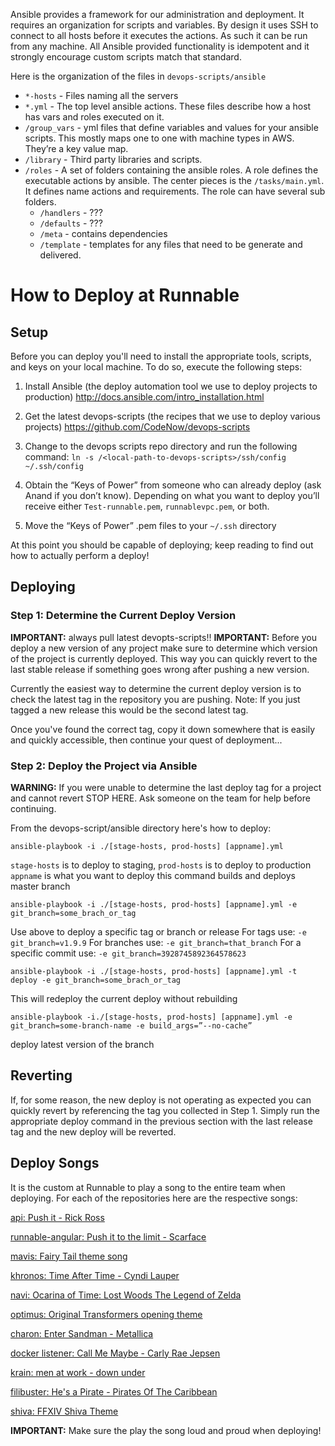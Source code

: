 
Ansible provides a framework for our administration and deployment. It requires an organization for scripts and variables.  By design it uses SSH to connect to all hosts before it executes the actions. As such it can be run from any machine. All Ansible provided functionality is idempotent and it strongly encourage custom scripts match that standard.

Here is the organization of the files in `devops-scripts/ansible`

* `*-hosts` - Files naming all the servers
* `*.yml` - The top level ansible actions.  These files describe how a host has vars and roles executed on it.
* `/group_vars` - yml files that define variables and values for your ansible scripts. This mostly maps one to one with machine types in AWS. They’re a key value map.
* `/library` - Third party libraries and scripts.
* `/roles` - A set of folders containing the ansible roles. A role defines the executable actions by ansible.  The center pieces is the `/tasks/main.yml`. It defines name actions and requirements.
The role can have several sub folders.
  * `/handlers` - ???
  * `/defaults` - ???
  * `/meta` - contains dependencies
  * `/template` - templates for any files that need to be generate and delivered.

# How to Deploy at Runnable
## Setup

Before you can deploy you'll need to install the appropriate tools, scripts, and keys on your local machine.
To do so, execute the following steps:

1. Install Ansible (the deploy automation tool we use to deploy projects to production)
http://docs.ansible.com/intro_installation.html

2. Get the latest devops-scripts (the recipes that we use to deploy various projects)
https://github.com/CodeNow/devops-scripts

3. Change to the devops scripts repo directory and run the following command:
`ln -s /<local-path-to-devops-scripts>/ssh/config ~/.ssh/config`

4. Obtain the “Keys of Power” from someone who can already deploy (ask Anand if you don’t know). Depending on what you want to deploy you’ll receive either `Test-runnable.pem`, `runnablevpc.pem`, or both.

5. Move the “Keys of Power” .pem  files to your `~/.ssh` directory

At this point you should be capable of deploying;
keep reading to find out how to actually perform a deploy!

## Deploying

### Step 1: Determine the Current Deploy Version
**IMPORTANT:** always pull latest devopts-scripts!!
**IMPORTANT:** Before you deploy a new version of any project make sure to determine which version of the project is currently deployed. This way you can quickly revert to the last stable release if something goes wrong after pushing a new version.

Currently the easiest way to determine the current deploy version is to check the latest tag in the repository you are pushing. Note: If you just tagged a new release this would be the second latest tag.

Once you've found the correct tag, copy it down somewhere that is easily and quickly accessible, then continue your quest of deployment...

### Step 2: Deploy the Project via Ansible
**WARNING:** If you were unable to determine the last deploy tag for a project and cannot revert STOP HERE. Ask someone on the team for help before continuing.

From the devops-script/ansible directory here's how to deploy:
```
ansible-playbook -i ./[stage-hosts, prod-hosts] [appname].yml
```
`stage-hosts` is to deploy to staging, `prod-hosts` is to deploy to production
`appname` is what you want to deploy
this command builds and deploys master branch

```
ansible-playbook -i ./[stage-hosts, prod-hosts] [appname].yml -e git_branch=some_brach_or_tag
```
Use above to deploy a specific tag or branch or release
For tags use: `-e git_branch=v1.9.9`
For branches use: `-e git_branch=that_branch`
For a specific commit use: `-e git_branch=3928745892364578623`

```
ansible-playbook -i ./[stage-hosts, prod-hosts] [appname].yml -t deploy -e git_branch=some_brach_or_tag
```
This will redeploy the current deploy without rebuilding

```
ansible-playbook -i./[stage-hosts, prod-hosts] [appname].yml -e git_branch=some-branch-name -e build_args=”--no-cache”
```

deploy latest version of the branch

## Reverting

If, for some reason, the new deploy is not operating as expected you can quickly revert by referencing the tag you collected in Step 1. Simply run the appropriate deploy command in the previous section with the last release tag and the new deploy will be reverted.

## Deploy Songs

It is the custom at Runnable to play a song to the entire team when deploying. For each of the repositories here are the respective songs:

[api: Push it - Rick Ross](https://www.youtube.com/watch?v=qk2jeE1LOn8)

[runnable-angular: Push it to the limit - Scarface](https://www.youtube.com/watch?v=9D-QD_HIfjA)

[mavis: Fairy Tail theme song](https://www.youtube.com/watch?v=kIwmrk7LoDk)

[khronos: Time After Time - Cyndi Lauper](https://www.youtube.com/watch?v=VdQY7BusJNU)

[navi: Ocarina of Time: Lost Woods The Legend of Zelda](https://www.youtube.com/watch?v=iOGpdGEEcJM)

[optimus: Original Transformers opening theme](https://www.youtube.com/watch?v=nLS2N9mHWaw)

[charon: Enter Sandman - Metallica](https://www.youtube.com/watch?v=CD-E-LDc384)

[docker listener: Call Me Maybe - Carly Rae Jepsen](https://www.youtube.com/watch?v=fWNaR-rxAic)

[krain: men at work - down under](https://www.youtube.com/watch?v=XfR9iY5y94s)

[filibuster: He's a Pirate - Pirates Of The Caribbean](https://www.youtube.com/watch?v=yRh-dzrI4Z4)

[shiva: FFXIV Shiva Theme](https://www.youtube.com/watch?v=noJiH8HLZw4)

**IMPORTANT:** Make sure the play the song loud and proud when deploying!
